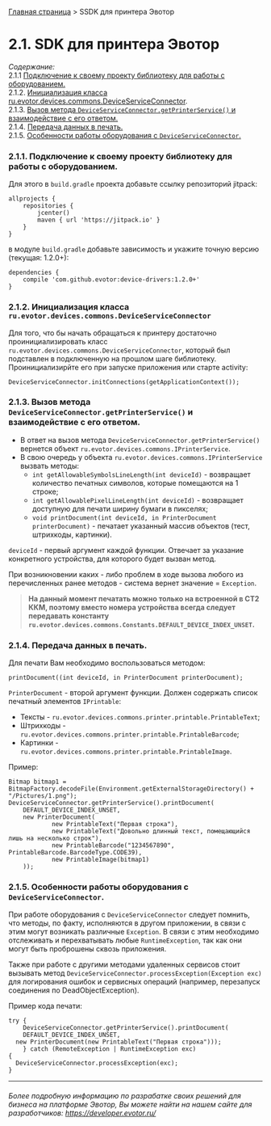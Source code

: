 [Главная страница](https://github.com/Draudr/device-drivers/blob/New_structure_of_SDK_manual/README.md) > SSDK для принтера Эвотор


# __2.1. SDK для принтера Эвотор__
_Содержание:_  
2.1.1  [Подключение к своему проекту библиотеку для работы с оборудованием.](#2011)  
2.1.2. [Инициализация класса ru.evotor.devices.commons.DeviceServiceConnector](#2012).  
2.1.3. [Вызов метода `DeviceServiceConnector.getPrinterService()` и взаимодействие с его ответом.](#2013)  
2.1.4. [Передача данных в печать.  ](#2014)  
2.1.5. [Особенности работы оборудования с `DeviceServiceConnector`.](#2015)  


<a name="2011"></a>
### 2.1.1. Подключение к своему проекту библиотеку для работы с оборудованием.

Для этого в `build.gradle` проекта добавьте ссылку репозиторий jitpack:

```
allprojects {
    repositories {
        jcenter()
        maven { url 'https://jitpack.io' }
    }
}
```

в модуле `build.gradle` добавьте зависимость и укажите точную версию (текущая: 1.2.0+):

```
dependencies {
    compile 'com.github.evotor:device-drivers:1.2.0+'
}
```
<a name="2012"></a>
### 2.1.2. Инициализация класса `ru.evotor.devices.commons.DeviceServiceConnector`  
Для того, что бы начать обращаться к принтеру достаточно проинициализировать класс `ru.evotor.devices.commons.DeviceServiceConnector`, который был подставлен в подключенную на прошлом шаге библиотеку. Проинициализирйте его при запуске приложения или старте activity:  
```  
DeviceServiceConnector.initConnections(getApplicationContext());
```
<a name="2013"></a>
### 2.1.3. Вызов метода `DeviceServiceConnector.getPrinterService()` и взаимодействие с его ответом.  
* В ответ на вызов метода  `DeviceServiceConnector.getPrinterService()` вернется объект `ru.evotor.devices.commons.IPrinterService`.  
* В свою очередь у объекта `ru.evotor.devices.commons.IPrinterService` вызвать методы:  
  * `int getAllowableSymbolsLineLength(int deviceId)` - возвращает количество печатных символов, которые помещаются на 1 строке;
  * `int getAllowablePixelLineLength(int deviceId)` - возвращает доступную для печати ширину бумаги в пикселях;  
  * `void printDocument(int deviceId, in PrinterDocument printerDocument)` - печатает указанный массив объектов (тест, штрихкоды, картинки).  

`deviceId` - первый аргумент каждой функции. Отвечает за указание конкретного устройства, для которого будет вызван метод.

При возникновении каких - либо проблем в ходе вызова любого из перечисленных ранее методов - система вернет значение = `Exception`.

> __На данный момент печатать можно только на встроенной в СТ2 ККМ, поэтому вместо номера устройства всегда следует передавать константу `ru.evotor.devices.commons.Constants.DEFAULT_DEVICE_INDEX_UNSET`.__  

<a name="2014"></a>
### 2.1.4. Передача данных в печать.  
Для печати Вам необходимо воспользоваться методом:
```
printDocument((int deviceId, in PrinterDocument printerDocument);
```
`PrinterDocument` - второй аргумент функции. Должен содержать список печатный элементов `IPrintable`:  
* Тексты - `ru.evotor.devices.commons.printer.printable.PrintableText`;
* Штрихкоды - `ru.evotor.devices.commons.printer.printable.PrintableBarcode`;
* Картинки - `ru.evotor.devices.commons.printer.printable.PrintableImage`.

Пример:
```
Bitmap bitmap1 = BitmapFactory.decodeFile(Environment.getExternalStorageDirectory() + "/Pictures/1.png");
DeviceServiceConnector.getPrinterService().printDocument(
	DEFAULT_DEVICE_INDEX_UNSET,
    new PrinterDocument(
            new PrintableText("Первая строка"),
            new PrintableText("Довольно длинный текст, помещающийся лишь на несколько строк"),
            new PrintableBarcode("1234567890", PrintableBarcode.BarcodeType.CODE39),
            new PrintableImage(bitmap1)
    ));
```
<a name="2015"></a>
### 2.1.5. Особенности работы оборудования с `DeviceServiceConnector`.  
При работе оборудования с `DeviceServiceConnector` следует помнить, что методы, по факту, исполняются в другом приложении, в связи с этим могут возникать различные `Exception`. В связи с этим необходимо отслеживать и перехватывать любые `RuntimeException`, так как они могут быть проброшены сквозь приложения.  

Также при работе с другими методами удаленных сервисов стоит вызывать метод `DeviceServiceConnector.processException(Exception exc)` для логирования ошибок и сервисных операций (например, перезапуск соединения по DeadObjectException).

Пример кода печати:  
```
try {
	DeviceServiceConnector.getPrinterService().printDocument(
	DEFAULT_DEVICE_INDEX_UNSET,
  new PrinterDocument(new PrintableText("Первая строка")));
    } catch (RemoteException | RuntimeException exc)
{
  DeviceServiceConnector.processException(exc);
}
```

-----

###### Более подробную информацию по разрабатке своих решений для бизнеса на платформе Эвотор, Вы можете найти на нашем сайте для разработчиков: https://developer.evotor.ru/
